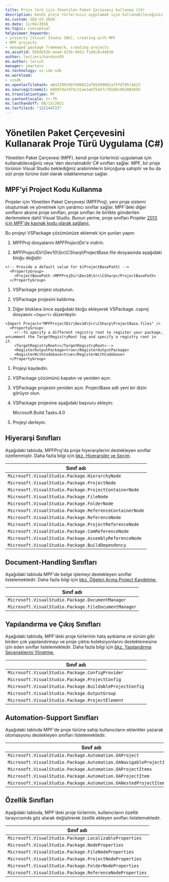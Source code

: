 ```yaml
---
title: Proje türü için Yönetilen Paket Çerçevesi kullanma (C#)
description: Kendi proje türlerinizi uygulamak için kullanabileceğiniz veya 'den devralınabilir .NET sınıfları sağlayan Yönetilen Paket Çerçevesi hakkında bilgi öğrenin.
ms.custom: SEO-VS-2020
ms.date: 11/04/2016
ms.topic: conceptual
helpviewer_keywords:
- projects [Visual Studio SDK], creating with MPF
- MPF projects
- managed package framework, creating projects
ms.assetid: 926de536-eead-415b-9451-f1ddc8c44630
author: leslierichardson95
ms.author: lerich
manager: jmartens
ms.technology: vs-ide-sdk
ms.workload:
- vssdk
ms.openlocfilehash: a6d229919bf496822a7b5499881af5fd7957a623
ms.sourcegitcommit: 68897da7d74c31ae1ebf5d47c7b5ddc9b108265b
ms.translationtype: MT
ms.contentlocale: tr-TR
ms.lasthandoff: 08/13/2021
ms.locfileid: "122144723"
---
```

# <a name="using-the-managed-package-framework-to-implement-a-project-type-c"></a>Yönetilen Paket Çerçevesini Kullanarak Proje Türü Uygulama (C#)
Yönetilen Paket Çerçevesi (MPF), kendi proje türlerinizi uygulamak için kullanabileceğiniz veya 'den devralınabilir C# sınıfları sağlar. MPF, bir proje türünün Visual Studio beklediğiniz arabirimlerin birçoğuna sahiptir ve bu da sizi proje türüne özel olarak odaklanmanızı sağlar.

## <a name="using-the-mpf-project-source-code"></a>MPF'yi Project Kodu Kullanma
 Projeler için Yönetilen Paket Çerçevesi (MPFProj), yeni proje sistemi oluşturmak ve yönetmek için yardımcı sınıflar sağlar. MPF'deki diğer sınıfların aksine proje sınıfları, proje sınıfları ile birlikte gönderilen derlemelere dahil Visual Studio. Bunun yerine, proje sınıfları Projeler [2013 için MPF'de kaynak kodu olarak sağlanır.](https://github.com/tunnelvisionlabs/MPFProj10)

 Bu projeyi VSPackage çözümünüze eklemek için şunları yapın:

1. MPFProj dosyalarını *MPFProjectDir'e indirin.*

2. *MPFProjectDir*\Dev10\Src\CSharp\ProjectBase.file dosyasında aşağıdaki bloğu değiştir:

```
<!-- Provide a default value for $(ProjectBasePath) -->
  <PropertyGroup>
    <ProjectBasePath >MPFProjDir\Dev10\Src\CSharp</ProjectBasePath>
  </PropertyGroup>
```

1. VSPackage projesi oluşturun.

2. VSPackage projesini kaldırma.

3. Diğer bloklara önce aşağıdaki bloğu ekleyerek VSPackage .csproj dosyasını `<Import>` düzenleyin:

```
<Import Project="MPFProjectDir\Dev10\Src\CSharp\ProjectBase.files" />
  <PropertyGroup>
    <!--To specify a different registry root to register your package, uncomment the TargetRegistryRoot tag and specify a registry root in it.
    <TargetRegistryRoot></TargetRegistryRoot>-->
    <RegisterOutputPackage>true</RegisterOutputPackage>
    <RegisterWithCodebase>true</RegisterWithCodebase>
  </PropertyGroup>
```

1. Projeyi kaydedin.

2. VSPackage çözümünü kapatın ve yeniden açın.

3. VSPackage projesini yeniden açın. ProjectBase adlı yeni bir dizin görüyor olun.

4. VSPackage projesine aşağıdaki başvuru ekleyin:

     Microsoft.Build.Tasks.4.0

5. Projeyi derleyin.

## <a name="hierarchy-classes"></a>Hiyerarşi Sınıfları
 Aşağıdaki tabloda, MPFProj'da proje hiyerarşilerini destekleyen sınıflar özetlenmiştir. Daha fazla bilgi için [bkz. Hiyerarşiler ve Seçim](../../extensibility/internals/hierarchies-and-selection.md).

|Sınıf adı|
|----------------|
|`Microsoft.VisualStudio.Package.HierarchyNode`|
|`Microsoft.VisualStudio.Package.ProjectNode`|
|`Microsoft.VisualStudio.Package.ProjectContainerNode`|
|`Microsoft.VisualStudio.Package.FileNode`|
|`Microsoft.VisualStudio.Package.FolderNode`|
|`Microsoft.VisualStudio.Package.ReferenceContainerNode`|
|`Microsoft.VisualStudio.Package.ReferenceNode`|
|`Microsoft.VisualStudio.Package.ProjectReferenceNode`|
|`Microsoft.VisualStudio.Package.ComReferenceNode`|
|`Microsoft.VisualStudio.Package.AssemblyReferenceNode`|
|`Microsoft.VisualStudio.Package.BuildDependency`|

## <a name="document-handling-classes"></a>Document-Handling Sınıfları
 Aşağıdaki tabloda MPF'de belge işlemeyi destekleyen sınıflar listelemektedir. Daha fazla bilgi için [bkz. Öğeleri Açma Project Kaydetme.](../../extensibility/internals/opening-and-saving-project-items.md)

|Sınıf adı|
|----------------|
|`Microsoft.VisualStudio.Package.DocumentManager`|
|`Microsoft.VisualStudio.Package.FileDocumentManager`|

## <a name="configuration-and-output-classes"></a>Yapılandırma ve Çıkış Sınıfları
 Aşağıdaki tabloda, MPF'deki proje türlerinin hata ayıklama ve sürüm gibi birden çok yapılandırmayı ve proje çıktısı koleksiyonlarını desteklemesine izin eden sınıflar listelemektedir. Daha fazla bilgi için [bkz. Yapılandırma Seçeneklerini Yönetme.](../../extensibility/internals/managing-configuration-options.md)

|Sınıf adı|
|----------------|
|`Microsoft.VisualStudio.Package.ConfigProvider`|
|`Microsoft.VisualStudio.Package.ProjectConfig`|
|`Microsoft.VisualStudio.Package.BuildableProjectConfig`|
|`Microsoft.VisualStudio.Package.OutputGroup`|
|`Microsoft.VisualStudio.Package.ProjectElement`|

## <a name="automation-support-classes"></a>Automation-Support Sınıfları
 Aşağıdaki tabloda MPF'de proje türüne sahip kullanıcıların eklentiler yazarak otomasyonu destekleyen sınıfları listelemektedir.

|Sınıf adı|
|----------------|
|`Microsoft.VisualStudio.Package.Automation.OAProject`|
|`Microsoft.VisualStudio.Package.Automation.OANavigableProjectItems`|
|`Microsoft.VisualStudio.Package.Automation.OAProjectItems`|
|`Microsoft.VisualStudio.Package.Automation.OAProjectItem`|
|`Microsoft.VisualStudio.Package.Automation.OANestedProjectItem`|

## <a name="properties-classes"></a>Özellik Sınıfları
 Aşağıdaki tabloda, MPF'deki proje türlerinin, kullanıcıların özellik tarayıcısında göz atarak değiştirerek özellik ekleyen sınıfları listelemektedir.

|Sınıf adı|
|----------------|
|`Microsoft.VisualStudio.Package.LocalizableProperties`|
|`Microsoft.VisualStudio.Package.NodeProperties`|
|`Microsoft.VisualStudio.Package.FileNodeProperties`|
|`Microsoft.VisualStudio.Package.ProjectNodeProperties`|
|`Microsoft.VisualStudio.Package.FolderNodeProperties`|
|`Microsoft.VisualStudio.Package.ReferenceNodeProperties`|
